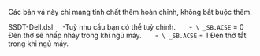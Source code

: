 Các bản vá này chỉ mang tính chất thêm hoàn chỉnh, không bắt buộc thêm.

SSDT-Dell.dsl
    -Tuỳ nhu cầu bạn có thể tuỳ chính.
      -` \ _SB.ACSE` = 0 Đèn thở sẽ nhấp nháy trong khi ngủ máy.
      -` \ _SB.ACSE` = 1 Đèn thở tắt trong khi ngủ máy.

